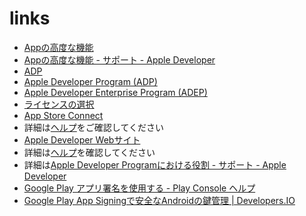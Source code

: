 # links

- [Appの高度な機能](https://help.apple.com/developer-account/?lang=ja#/dev21218dfd6)
- [Appの高度な機能 - サポート - Apple Developer](https://developer.apple.com/jp/support/app-capabilities/)
- [ADP](https://developer.apple.com/jp/programs/)  
- [Apple Developer Program (ADP)](https://developer.apple.com/jp/programs/)
- [Apple Developer Enterprise Program (ADEP)](https://developer.apple.com/jp/programs/enterprise/)
- [ライセンスの選択](https://developer.apple.com/jp/support/compare-memberships/)
- [App Store Connect](https://appstoreconnect.apple.com/)
- 詳細は[ヘルプ](https://help.apple.com/app-store-connect/?lang=ja-jp)をご確認してください
- [Apple Developer Webサイト](https://developer.apple.com/account) 
- 詳細は[ヘルプ](https://help.apple.com/developer-account/?lang=ja)を確認してください
- 詳細は[Apple Developer Programにおける役割 - サポート - Apple Developer](https://developer.apple.com/jp/support/roles/)
- [Google Play アプリ署名を使用する - Play Console ヘルプ](https://support.google.com/googleplay/android-developer/answer/9842756?hl=ja&visit_id=637538761569371627-521282241&rd=1)
- [Google Play App Signingで安全なAndroidの鍵管理 | Developers.IO](https://dev.classmethod.jp/articles/google-play-app-signing/)


